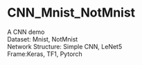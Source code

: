 # CNN_Mnist_NotMnist
A CNN demo  
Dataset: Mnist, NotMnist   
Network Structure: Simple CNN, LeNet5  
Frame:Keras, TF1, Pytorch  


